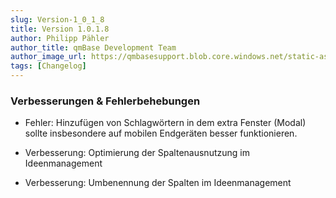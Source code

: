 ```yaml
---
slug: Version-1_0_1_8
title: Version 1.0.1.8
author: Philipp Pähler
author_title: qmBase Development Team
author_image_url: https://qmbasesupport.blob.core.windows.net/static-assets/img/persons/paehler_round.png
tags: [Changelog]
---
```

### Verbesserungen & Fehlerbehebungen

*   Fehler: Hinzufügen von Schlagwörtern in dem extra Fenster (Modal) sollte insbesondere auf mobilen Endgeräten besser funktionieren.

*   Verbesserung: Optimierung der Spaltenausnutzung im Ideenmanagement

*   Verbesserung: Umbenennung der Spalten im Ideenmanagement